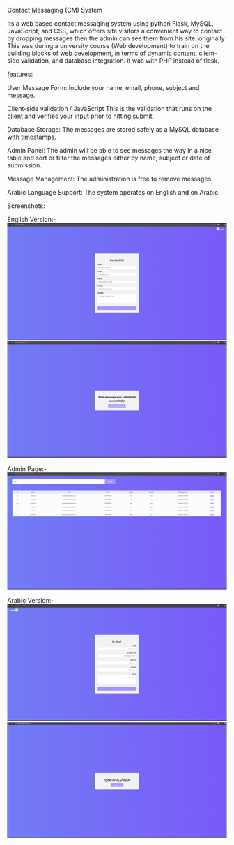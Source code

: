 Contact Messaging (CM) System



Its a web based contact messaging system using python Flask, MySQL, JavaScript, and CSS, which offers site visitors a convenient way to 
contact by dropping messages then the admin can see them from his site. originally
This was during a university course (Web development) to train on the building blocks of web development, in terms of dynamic content, client-side validation,
and database integration. it was with PHP instead of flask.



features:


User Message Form: Include your name, email, phone, subject and message.

Client-side validation / JavaScript This is the validation that runs on the client and verifies your input prior to hitting submit.

Database Storage: The messages are stored safely as a MySQL database with timestamps.

Admin Panel: The admin will be able to see messages the way in a nice table and sort or filter the messages either by name, subject or date of submission.

Message Management: The administration is free to remove messages.

Arabic Language Support: The system operates on English and on Arabic.



Screenshots:

English Version:-
![English Version](screenshots/home-page(english).png)
![English Version](screenshots/success-page(english).png)

Admin Page:-
![Admin Panel](screenshots/admin.png)

Arabic Version:-
![Arabic Version](screenshots/home-page(arabic).png)
![Arabic Version](screenshots/success-page(arabic).png)

